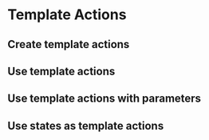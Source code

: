 # Template Actions

## Create template actions

## Use template actions

## Use template actions with parameters

## Use states as template actions
